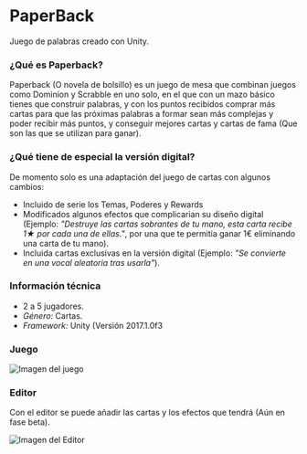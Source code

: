 # PaperBack
Juego de palabras creado con Unity.

### ¿Qué es Paperback?

Paperback (O novela de bolsillo) es un juego de mesa que combinan juegos como Dominion y Scrabble en uno solo, en el que con un mazo básico tienes que construir palabras, y con los puntos recibidos comprar más cartas para que las próximas palabras a formar sean más complejas y poder recibir más puntos, y conseguir mejores cartas y cartas de fama (Que son las que se utilizan para ganar).


### ¿Qué tiene de especial la versión digital?

De momento solo es una adaptación del juego de cartas con algunos cambios:

  - Incluido de serie los Temas, Poderes y Rewards 
  - Modificados algunos efectos que complicarian su diseño digital (Ejemplo: _"Destruye las cartas sobrantes de tu mano, esta carta recibe 1★ por cada una de ellas."_, por una que te permitia ganar 1€ eliminando una carta de tu mano).
  - Incluida cartas exclusivas en la versión digital (Ejemplo: _"Se convierte en una vocal aleatoria tras usarla"_).
 
### Información técnica

  - 2 a 5 jugadores.
  - *Género:* Cartas.
  - *Framework:* Unity (Versión 2017.1.0f3
 
### Juego

![Imagen del juego](https://i.gyazo.com/f5c9aaa7d799a694d77a3ce65769b2a9.gif)

### Editor

Con el editor se puede añadir las cartas y los efectos que tendrá (Aún en fase beta).

![Imagen del Editor](https://i.gyazo.com/d6e0abeaa11a4bbbecea5a83d33adede.png)
